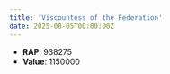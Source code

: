 ```yaml
---
title: 'Viscountess of the Federation'
date: 2025-08-05T00:00:00Z
---
```

- **RAP**: 938275
- **Value**: 1150000
